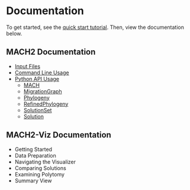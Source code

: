 <!-- markdownlint-disable MD007 -->

# Documentation

To get started, see the [quick start tutorial](quickstart.md). Then, view the documentation below.

## MACH2 Documentation

- [Input Files](docs/inputs.md)
- [Command Line Usage](docs/cmdline.md)
- [Python API Usage](docs/python_mach2.md)
    - [MACH](docs/api/mach.md)
    - [MigrationGraph](docs/api/migrationgraph.md)
    - [Phylogeny](docs/api/phylogeny.md)
    - [RefinedPhylogeny](docs/api/refinedphylogeny.md)
    - [SolutionSet](docs/api/solutionset.md)
    - [Solution](docs/api/solution.md)

## MACH2-Viz Documentation

- Getting Started
- Data Preparation
- Navigating the Visualizer
- Comparing Solutions
- Examining Polytomy
- Summary View
